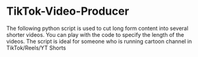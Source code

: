 # TikTok-Video-Producer
The following python script is used to cut long form content into several shorter videos. You can play with the code to specify the length of the videos. The script is ideal for someone who is running cartoon channel in TikTok/Reels/YT Shorts 

